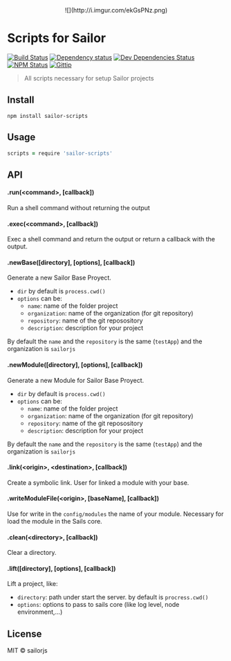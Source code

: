 <center>![](http://i.imgur.com/ekGsPNz.png)</center>

# Scripts for Sailor

[![Build Status](http://img.shields.io/travis/sailorjs/sailor-scripts/master.svg?style=flat)](https://travis-ci.org/sailorjs/sailor-scripts)
[![Dependency status](http://img.shields.io/david/sailorjs/sailor-scripts.svg?style=flat)](https://david-dm.org/sailorjs/sailor-scripts)
[![Dev Dependencies Status](http://img.shields.io/david/dev/sailorjs/sailor-scripts.svg?style=flat)](https://david-dm.org/sailorjs/sailor-scripts#info=devDependencies)
[![NPM Status](http://img.shields.io/npm/dm/sailor-scripts.svg?style=flat)](https://www.npmjs.org/package/sailor-scripts)
[![Gittip](http://img.shields.io/gittip/Kikobeats.svg?style=flat)](https://www.gittip.com/Kikobeats/)

> All scripts necessary for setup Sailor projects

## Install

```
npm install sailor-scripts
```

## Usage

```coffeescript
scripts = require 'sailor-scripts'
```

## API

#### .run(\<command>, [callback])

Run a shell command without returning the output

#### .exec(\<command>, [callback])

Exec a shell command and return the output or return a callback with the output.

#### .newBase([directory], [options], [callback])

Generate a new Sailor Base Proyect.

* `dir` by default is `process.cwd()`
* `options` can be:
	* `name`: name of the folder project
	* `organization`: name of the organization (for git repository)
	* `repository`: name of the git reposository
	* `description`: description for your project

By default the `name` and the `repository` is the same (`testApp`) and the organization is `sailorjs`


#### .newModule([directory], [options], [callback])

Generate a new Module for Sailor Base Proyect.

* `dir` by default is `process.cwd()`
* `options` can be:
	* `name`: name of the folder project
	* `organization`: name of the organization (for git repository)
	* `repository`: name of the git reposository
	* `description`: description for your project

By default the `name` and the `repository` is the same (`testApp`) and the organization is `sailorjs`


#### .link(\<origin>, \<destination>, [callback])

Create a symbolic link. User for linked a module with your base.

#### .writeModuleFile(\<origin>, [baseName], [callback])

Use for write in the `config/modules` the name of your module. Necessary for load the module in the Sails core.

#### .clean(\<directory>, [callback])

Clear a directory.

#### .lift([directory], [options], [callback])

Lift a project, like:

* `directory`: path under start the server. by default is `procress.cwd()`
* `options`: options to pass to sails core (like log level, node environment,...)

## License

MIT © sailorjs
